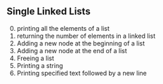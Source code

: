## Single Linked Lists
0. printing all the elements of a list
1. returning the number of elements in a linked list
2. Adding a new node at the beginning of a list
3. Adding a new node at the end of a list
4. Freeing a list
5. Printing a string
6. Printing specified text followed by a new line
